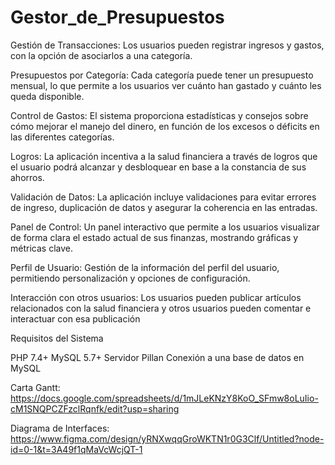 # Gestor_de_Presupuestos

Gestión de Transacciones: Los usuarios pueden registrar ingresos y gastos, con la opción de asociarlos a una categoría.

Presupuestos por Categoría: Cada categoría puede tener un presupuesto mensual, lo que permite a los usuarios ver cuánto han gastado y cuánto les queda disponible.

Control de Gastos: El sistema proporciona estadísticas y consejos sobre cómo mejorar el manejo del dinero, en función de los excesos o déficits en las diferentes categorías.

Logros: La aplicación incentiva a la salud financiera a través de logros que el usuario podrá alcanzar y desbloquear en base a la constancia de sus ahorros.

Validación de Datos: La aplicación incluye validaciones para evitar errores de ingreso, duplicación de datos y asegurar la coherencia en las entradas.

Panel de Control: Un panel interactivo que permite a los usuarios visualizar de forma clara el estado actual de sus finanzas, mostrando gráficas y métricas clave.

Perfil de Usuario: Gestión de la información del perfil del usuario, permitiendo personalización y opciones de configuración.

Interacción con otros usuarios: Los usuarios pueden publicar artículos relacionados con la salud financiera y otros usuarios pueden comentar e interactuar con esa publicación

Requisitos del Sistema

PHP 7.4+
MySQL 5.7+
Servidor Pillan
Conexión a una base de datos en MySQL


Carta Gantt: https://docs.google.com/spreadsheets/d/1mJLeKNzY8KoO_SFmw8oLuIio-cM1SNQPCZFzclRqnfk/edit?usp=sharing

Diagrama de Interfaces: https://www.figma.com/design/yRNXwqqGroWKTN1r0G3Clf/Untitled?node-id=0-1&t=3A49f1qMaVcWcjQT-1
